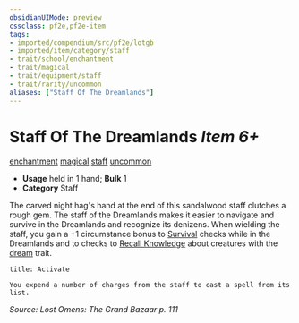 ```yaml
---
obsidianUIMode: preview
cssclass: pf2e,pf2e-item
tags:
- imported/compendium/src/pf2e/lotgb
- imported/item/category/staff
- trait/school/enchantment
- trait/magical
- trait/equipment/staff
- trait/rarity/uncommon
aliases: ["Staff Of The Dreamlands"]
---
```

# Staff Of The Dreamlands *Item 6+*  
[enchantment](enchantment.md)  [magical](magical.md)  [staff](rules/traits/staff.md)  [uncommon](uncommon.md)  

- **Usage** held in 1 hand; **Bulk** 1
- **Category** Staff

The carved night hag's hand at the end of this sandalwood staff clutches a rough gem. The staff of the Dreamlands makes it easier to navigate and survive in the Dreamlands and recognize its denizens. When wielding the staff, you gain a +1 circumstance bonus to [Survival](../../skills.md#Survival) checks while in the Dreamlands and to checks to [Recall Knowledge](recall-knowledge.md) about creatures with the [dream](dream-b2.md) trait.

```ad-embed-ability
title: Activate

You expend a number of charges from the staff to cast a spell from its list.
```

*Source: Lost Omens: The Grand Bazaar p. 111*